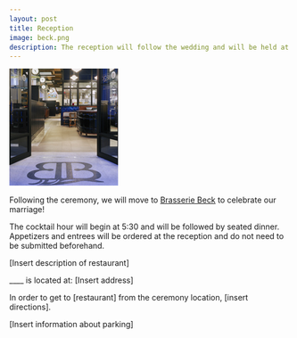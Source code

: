 ```yaml
---
layout: post
title: Reception
image: beck.png
description: The reception will follow the wedding and will be held at Brasserie Beck, a contemporary Belgian Brasserie in downtown Washington, DC.
---
```


![Beck front door](/images/beck_entrance.jpg)

Following the ceremony, we will move to [Brasserie Beck](http://beckdc.com/) to celebrate our marriage! 

The cocktail hour will begin at 5:30 and will be followed by seated dinner. Appetizers and entrees will be ordered at the reception and do not need to be submitted beforehand. 

[Insert description of restaurant] 

____ is located at: 
[Insert address]

In order to get to [restaurant] from the ceremony location, [insert directions]. 

[Insert information about parking]
